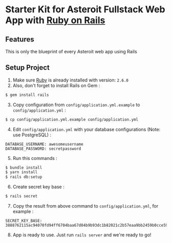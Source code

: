 # Starter Kit for Asteroit Fullstack Web App with [Ruby on Rails](https://rubyonrails.org/)

## Features
This is only the blueprint of every Asteroit web app using Rails

## Setup Project
1. Make sure [Ruby](https://www.ruby-lang.org) is already installed with version: `2.6.0`
2. Also, don't forget to install Rails on Gem :
```sh
$ gem install rails
```
3. Copy configuration from `config/application.yml.example` to `config/application.yml` :
```sh
$ cp config/application.yml.example config/application.yml
```
4. Edit `config/application.yml` with your database configurations (Note: use PostgreSQL) :
```
DATABASE_USERNAME: awesomeusername
DATABASE_PASSWORD: secretpassword
```
5. Run this commands :
```sh
$ bundle install
$ yarn install
$ rails db:setup
```
6. Create secret key base :
```sh
$ rails secret
```
7. Copy the result from above command to `config/application.yml`, for example :
```
SECRET_KEY_BASE: 3888762115ac94070fd94ff6704baa67d04b9b93dc1b82021c2b57eaa9bb2459b0cce59052d60363be7a1b348cb091350de80afc24ed3c831812822ee85ec0cb
```
8. App is ready to use. Just run `rails server` and we're ready to go!